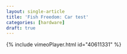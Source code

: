 ```yaml
---
layout: single-article
title: 'Fish Freedom: Car test'
categories: [hardware]
draft: true
---
```


{% include vimeoPlayer.html id="40611331" %}
